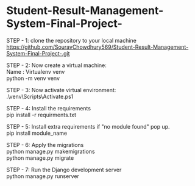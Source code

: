 # Student-Result-Management-System-Final-Project-

STEP - 1: clone the repository to your local machine  
https://github.com/SouravChowdhury569/Student-Result-Management-System-Final-Project-.git

STEP - 2: Now create a virtual machine:  
Name : Virtualenv venv  
python -m venv venv

STEP - 3: Now activate virtual environment:  
.\venv\Scripts\Activate.ps1

STEP - 4: Install the requirements  
pip install -r requirments.txt

STEP - 5: Install extra requirements if "no module found" pop up.  
pip install module_name

STEP - 6: Apply the migrations  
python manage.py makemigrations  
python manage.py migrate

STEP - 7: Run the Django development server  
python manage.py runserver
